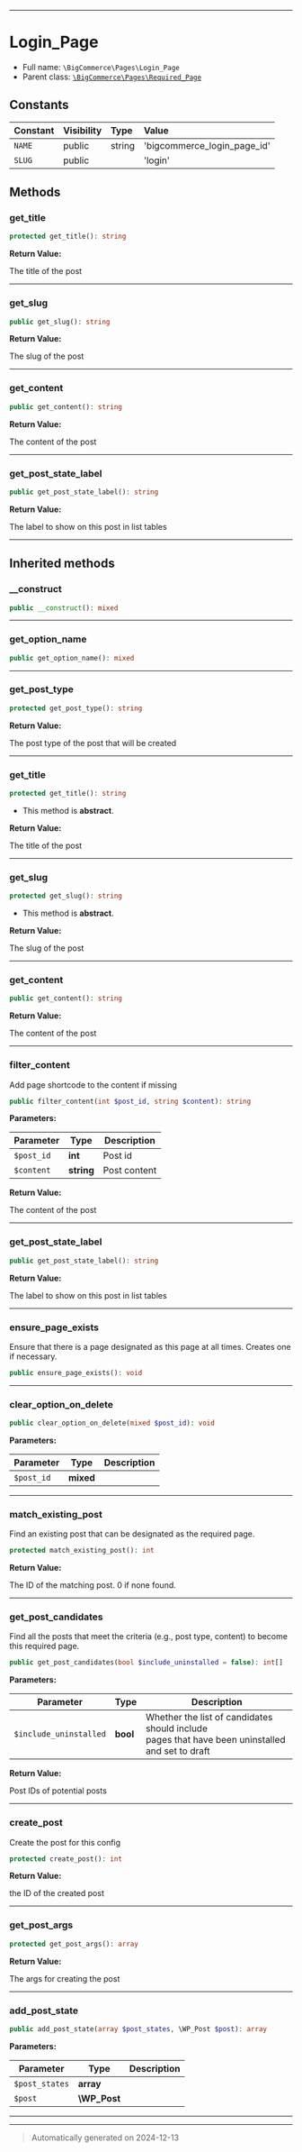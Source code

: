 ***

# Login_Page





* Full name: `\BigCommerce\Pages\Login_Page`
* Parent class: [`\BigCommerce\Pages\Required_Page`](./classes/BigCommerce/Pages/Required_Page.md)


## Constants

| Constant | Visibility | Type | Value |
|:---------|:-----------|:-----|:------|
|`NAME`|public|string|&#039;bigcommerce_login_page_id&#039;|
|`SLUG`|public| |&#039;login&#039;|


## Methods


### get_title



```php
protected get_title(): string
```









**Return Value:**

The title of the post




***

### get_slug



```php
public get_slug(): string
```









**Return Value:**

The slug of the post




***

### get_content



```php
public get_content(): string
```









**Return Value:**

The content of the post




***

### get_post_state_label



```php
public get_post_state_label(): string
```









**Return Value:**

The label to show on this post in list tables




***


## Inherited methods


### __construct



```php
public __construct(): mixed
```












***

### get_option_name



```php
public get_option_name(): mixed
```












***

### get_post_type



```php
protected get_post_type(): string
```









**Return Value:**

The post type of the post that will be created




***

### get_title



```php
protected get_title(): string
```




* This method is **abstract**.




**Return Value:**

The title of the post




***

### get_slug



```php
protected get_slug(): string
```




* This method is **abstract**.




**Return Value:**

The slug of the post




***

### get_content



```php
public get_content(): string
```









**Return Value:**

The content of the post




***

### filter_content

Add page shortcode to the content if missing

```php
public filter_content(int $post_id, string $content): string
```








**Parameters:**

| Parameter | Type | Description |
|-----------|------|-------------|
| `$post_id` | **int** | Post id |
| `$content` | **string** | Post content |


**Return Value:**

The content of the post




***

### get_post_state_label



```php
public get_post_state_label(): string
```









**Return Value:**

The label to show on this post in list tables




***

### ensure_page_exists

Ensure that there is a page designated as this page
at all times. Creates one if necessary.

```php
public ensure_page_exists(): void
```












***

### clear_option_on_delete



```php
public clear_option_on_delete(mixed $post_id): void
```








**Parameters:**

| Parameter | Type | Description |
|-----------|------|-------------|
| `$post_id` | **mixed** |  |





***

### match_existing_post

Find an existing post that can be designated as the
required page.

```php
protected match_existing_post(): int
```









**Return Value:**

The ID of the matching post. 0 if none found.




***

### get_post_candidates

Find all the posts that meet the criteria (e.g., post type,
content) to become this required page.

```php
public get_post_candidates(bool $include_uninstalled = false): int[]
```








**Parameters:**

| Parameter | Type | Description |
|-----------|------|-------------|
| `$include_uninstalled` | **bool** | Whether the list of candidates should include<br />pages that have been uninstalled and set to draft |


**Return Value:**

Post IDs of potential posts




***

### create_post

Create the post for this config

```php
protected create_post(): int
```









**Return Value:**

the ID of the created post




***

### get_post_args



```php
protected get_post_args(): array
```









**Return Value:**

The args for creating the post




***

### add_post_state



```php
public add_post_state(array $post_states, \WP_Post $post): array
```








**Parameters:**

| Parameter | Type | Description |
|-----------|------|-------------|
| `$post_states` | **array** |  |
| `$post` | **\WP_Post** |  |





***


***
> Automatically generated on 2024-12-13
